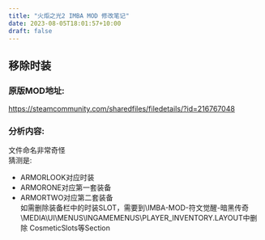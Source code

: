 ```yaml
---
title: "火炬之光2 IMBA MOD 修改笔记"
date: 2023-08-05T18:01:57+10:00
draft: false
---
```


## 移除时装

### 原版MOD地址:
https://steamcommunity.com/sharedfiles/filedetails/?id=216767048

### 分析内容:  
文件命名非常奇怪  
猜测是:  
- ARMORLOOK对应时装  
- ARMORONE对应第一套装备  
- ARMORTWO对应第二套装备  
如需删除装备栏中的时装SLOT，需要到\IMBA-MOD-符文觉醒-暗黑传奇\MEDIA\UI\MENUS\INGAMEMENUS\PLAYER_INVENTORY.LAYOUT中删除 CosmeticSlots等Section